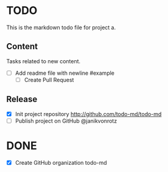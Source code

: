 # TODO

This is the markdown todo file for project a.

## Content

Tasks related to new content.

- [ ] Add readme file with newline #example
  - [ ] Create Pull Request

## Release

- [x] Init project repository
      http://github.com/todo-md/todo-md
- [ ] Publish project on GitHub @janikvonrotz

# DONE

- [x] Create GitHub organization todo-md
